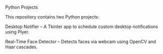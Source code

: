 Python Projects

This repository contains two Python projects:

Desktop Notifier – A Tkinter app to schedule custom desktop notifications using Plyer.

Real-Time Face Detector – Detects faces via webcam using OpenCV and Haar cascades.
